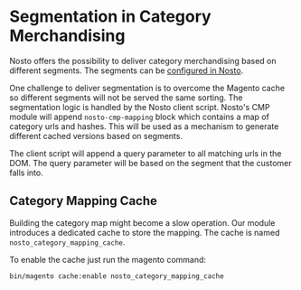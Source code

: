 # Segmentation in Category Merchandising

Nosto offers the possibility to deliver category merchandising based on different segments. The segments can be [configured in Nosto](https://help.nosto.com/en/articles/3067796-segmentation-targeting-options).

One challenge to deliver segmentation is to overcome the Magento cache so different segments will not be served the same sorting. 
The segmentation logic is handled by the Nosto client script. Nosto's CMP module will append `nosto-cmp-mapping` block which contains a map of category urls and hashes. 
This will be used as a mechanism to generate different cached versions based on segments. 

The client script will append a query parameter to all matching urls in the DOM. The query parameter will be based on the 
segment that the customer falls into. 


## Category Mapping Cache

Building the category map might become a slow operation. Our module introduces a dedicated cache to store the mapping. 
The cache is named `nosto_category_mapping_cache`. 

To enable the cache just run the magento command:
```commandline
bin/magento cache:enable nosto_category_mapping_cache
```